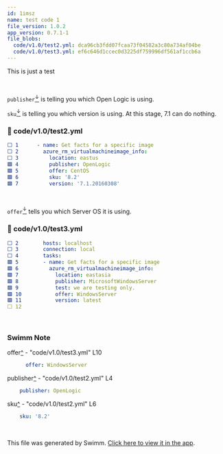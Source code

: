 ```yaml
---
id: 1imsz
name: test code 1
file_version: 1.0.2
app_version: 0.7.1-1
file_blobs:
  code/v1.0/test2.yml: dca96cb3fdd07fcaa73f04582a3c80a734af04be
  code/v1.0/test3.yml: ef6c646d1ccec0d3225df759996df561af1ccb6a
---
```


This is just a test

<br/>

`publisher`[<sup id="Z2hP8DN">↓</sup>](#f-Z2hP8DN) is telling you which Open Logic is using.

`sku`[<sup id="Z2cfsdp">↓</sup>](#f-Z2cfsdp) is telling you which version is using. At this stage, 7.1 can do nothing.
<!-- NOTE-swimm-snippet: the lines below link your snippet to Swimm -->
### 📄 code/v1.0/test2.yml
```yaml
⬜ 1      ﻿- name: Get facts for a specific image
⬜ 2        azure_rm_virtualmachineimage_info: 
⬜ 3          location: eastus
🟩 4          publisher: OpenLogic
🟩 5          offer: CentOS
🟩 6          sku: '8.2'
🟩 7          version: '7.1.20160308'
```

<br/>

`offer`[<sup id="1tIsDz">↓</sup>](#f-1tIsDz) tells you which Server OS it is using.
<!-- NOTE-swimm-snippet: the lines below link your snippet to Swimm -->
### 📄 code/v1.0/test3.yml
```yaml
⬜ 2        hosts: localhost
⬜ 3        connection: local
⬜ 4        tasks:
🟩 5        - name: Get facts for a specific image
🟩 6          azure_rm_virtualmachineimage_info:
🟩 7            location: eastasia
🟩 8            publisher: MicrosoftWindowsServer
🟩 9            test: we are testing only. 
🟩 10           offer: WindowsServer
🟩 11           version: latest
⬜ 12     
```

<br/>

<!-- THIS IS AN AUTOGENERATED SECTION. DO NOT EDIT THIS SECTION DIRECTLY -->
### Swimm Note

<span id="f-1tIsDz">offer</span>[^](#1tIsDz) - "code/v1.0/test3.yml" L10
```yaml
      offer: WindowsServer
```

<span id="f-Z2hP8DN">publisher</span>[^](#Z2hP8DN) - "code/v1.0/test2.yml" L4
```yaml
    publisher: OpenLogic
```

<span id="f-Z2cfsdp">sku</span>[^](#Z2cfsdp) - "code/v1.0/test2.yml" L6
```yaml
    sku: '8.2'
```

<br/>

This file was generated by Swimm. [Click here to view it in the app](https://app.swimm.io/repos/Z2l0aHViJTNBJTNBQW5zaWJsZUF6dXJlQnVpbGQlM0ElM0FTaWx2ZXJrbmlnaHRNZWw=/docs/1imsz).